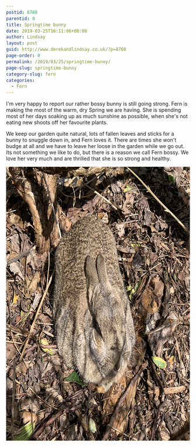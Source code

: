 ```yaml
---
postid: 8760
parentid: 0
title: Springtime bunny
date: 2019-03-25T16:11:06+00:00
author: Lindsay
layout: post
guid: http://www.derekandlindsay.co.uk/?p=8760
page-order: 0
permalink: /2019/03/25/springtime-bunny/
page-slug: springtime-bunny
category-slug: fern
categories:
  - Fern
---
```

I'm very happy to report our rather bossy bunny is still going strong. Fern is making the most of the warm, dry Spring we are having. She is spending most of her days soaking up as much sunshine as possible, when she's not eating new shoots off her favourite plants.

We keep our garden quite natural, lots of fallen leaves and sticks for a bunny to snuggle down in, and Fern loves it. There are times she won't budge at all and we have to leave her loose in the garden while we go out. Its not something we like to do, but there is a reason we call Fern bossy. We love her very much and are thrilled that she is so strong and healthy.

<img src="/wp-content/uploads/2019/03/post_6594.jpg" alt="Our beautiful bunny enjoying the sunshine" title="Our beautiful bunny enjoying the sunshine" width="940" height="749" class="aligncenter size-full wp-image-8761" />